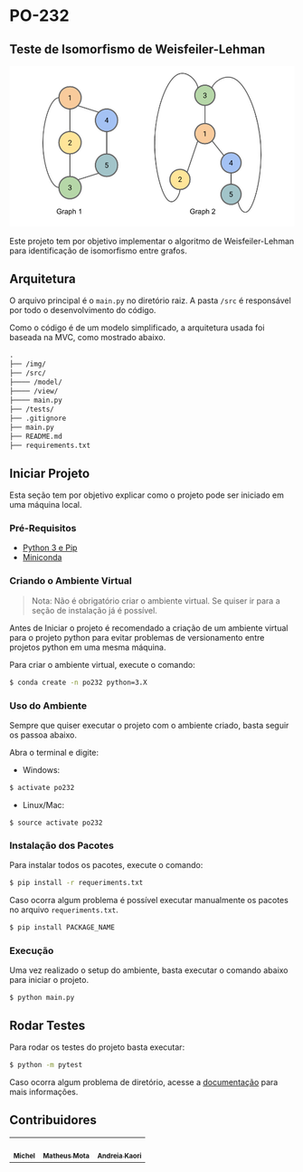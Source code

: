 # PO-232

## Teste de Isomorfismo de Weisfeiler-Lehman

![](img/graph_isomorphism.png)

Este projeto tem por objetivo implementar o algoritmo de Weisfeiler-Lehman para identificação de isomorfismo entre grafos.

## Arquitetura

O arquivo principal é o `main.py` no diretório raiz. A pasta `/src` é responsável por todo o desenvolvimento do código.

Como o código é de um modelo simplificado, a arquitetura usada foi baseada na MVC, como mostrado abaixo.

    .
    ├── /img/
    ├── /src/
    ├──── /model/
    ├──── /view/
    ├──── main.py 
    ├── /tests/
    ├── .gitignore
    ├── main.py
    ├── README.md
    ├── requirements.txt

## Iniciar Projeto

Esta seção tem por objetivo explicar como o projeto pode ser iniciado em uma máquina local.

### Pré-Requisitos

* [Python 3 e Pip](https://www.python.org/downloads/)
* [Miniconda](https://docs.conda.io/en/latest/miniconda.html)

### Criando o Ambiente Virtual

> Nota: Não é obrigatório criar o ambiente virtual. Se quiser ir para a seção de instalação já é possível.

Antes de Iniciar o projeto é recomendado a criação de um ambiente virtual para o projeto python para evitar problemas de versionamento entre projetos python em uma mesma máquina.

Para criar o ambiente virtual, execute o comando:

```sh
$ conda create -n po232 python=3.X
```

### Uso do Ambiente



Sempre que quiser executar o projeto com o ambiente criado, basta seguir os passoa abaixo.

Abra o terminal e digite:

* Windows:

```sh
$ activate po232
```

* Linux/Mac:

```
$ source activate po232
```

### Instalação dos Pacotes

Para instalar todos os pacotes, execute o comando:

```sh
$ pip install -r requeriments.txt
```

Caso ocorra algum problema é possível executar manualmente os pacotes no arquivo `requeriments.txt`.

```sh
$ pip install PACKAGE_NAME
```

### Execução

Uma vez realizado o setup do ambiente, basta executar o comando abaixo para iniciar o projeto.

```
$ python main.py
```

## Rodar Testes

Para rodar os testes do projeto basta executar:

```sh
$ python -m pytest
```

Caso ocorra algum problema de diretório, acesse a [documentação](https://docs.pytest.org/en/6.2.x/pythonpath.html) para mais informações.

## Contribuidores

<table>
  <tr>
    <td align="center"><a href="https://github.com/michelmar"><img src="https://avatars.githubusercontent.com/u/60835138?v=4" width="100px;" alt=""/><br /><sub><b>Michel</b></sub></a><br /></td>
    <td align="center"><a href="https://github.com/Matheus1714"><img src="https://avatars.githubusercontent.com/u/39354089?v=4" width="100px;" alt=""/><br /><sub><b>Matheus Mota</b></sub></a><br /></td>
    <td align="center"><a href="https://github.com/andreiaio"><img src="https://avatars.githubusercontent.com/u/13735211?v=4" width="100px;" alt=""/><br /><sub><b>Andreia Kaori</b></sub></a><br /></td>
    
  </tr>
</table>
